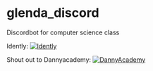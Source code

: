 # glenda_discord
Discordbot for computer science class

Idently:
[![Idently](https://img.youtube.com/vi/UYJDKSah-Ww&t=/0.jpg)](https://www.youtube.com/watch?v=UYJDKSah-Ww&t)

Shout out to Dannyacademy:
[![DannyAcademy](https://img.youtube.com/vi/ovT9GQ-0mlU/0.jpg)](https://www.youtube.com/watch?v=ovT9GQ-0mlU)  



